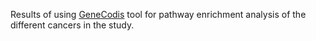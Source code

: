 Results of using [GeneCodis](https://genecodis.genyo.es/) tool for pathway enrichment analysis of the different cancers in the study. 